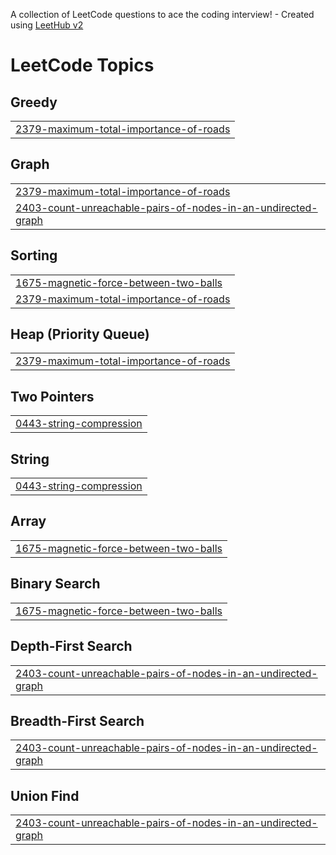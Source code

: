 A collection of LeetCode questions to ace the coding interview! - Created using [LeetHub v2](https://github.com/arunbhardwaj/LeetHub-2.0)
<!---LeetCode Topics Start-->
# LeetCode Topics
## Greedy
|  |
| ------- |
| [2379-maximum-total-importance-of-roads](https://github.com/Fasikagebrehana/competitive-programming/tree/master/2379-maximum-total-importance-of-roads) |
## Graph
|  |
| ------- |
| [2379-maximum-total-importance-of-roads](https://github.com/Fasikagebrehana/competitive-programming/tree/master/2379-maximum-total-importance-of-roads) |
| [2403-count-unreachable-pairs-of-nodes-in-an-undirected-graph](https://github.com/Fasikagebrehana/competitive-programming/tree/master/2403-count-unreachable-pairs-of-nodes-in-an-undirected-graph) |
## Sorting
|  |
| ------- |
| [1675-magnetic-force-between-two-balls](https://github.com/Fasikagebrehana/competitive-programming/tree/master/1675-magnetic-force-between-two-balls) |
| [2379-maximum-total-importance-of-roads](https://github.com/Fasikagebrehana/competitive-programming/tree/master/2379-maximum-total-importance-of-roads) |
## Heap (Priority Queue)
|  |
| ------- |
| [2379-maximum-total-importance-of-roads](https://github.com/Fasikagebrehana/competitive-programming/tree/master/2379-maximum-total-importance-of-roads) |
## Two Pointers
|  |
| ------- |
| [0443-string-compression](https://github.com/Fasikagebrehana/competitive-programming/tree/master/0443-string-compression) |
## String
|  |
| ------- |
| [0443-string-compression](https://github.com/Fasikagebrehana/competitive-programming/tree/master/0443-string-compression) |
## Array
|  |
| ------- |
| [1675-magnetic-force-between-two-balls](https://github.com/Fasikagebrehana/competitive-programming/tree/master/1675-magnetic-force-between-two-balls) |
## Binary Search
|  |
| ------- |
| [1675-magnetic-force-between-two-balls](https://github.com/Fasikagebrehana/competitive-programming/tree/master/1675-magnetic-force-between-two-balls) |
## Depth-First Search
|  |
| ------- |
| [2403-count-unreachable-pairs-of-nodes-in-an-undirected-graph](https://github.com/Fasikagebrehana/competitive-programming/tree/master/2403-count-unreachable-pairs-of-nodes-in-an-undirected-graph) |
## Breadth-First Search
|  |
| ------- |
| [2403-count-unreachable-pairs-of-nodes-in-an-undirected-graph](https://github.com/Fasikagebrehana/competitive-programming/tree/master/2403-count-unreachable-pairs-of-nodes-in-an-undirected-graph) |
## Union Find
|  |
| ------- |
| [2403-count-unreachable-pairs-of-nodes-in-an-undirected-graph](https://github.com/Fasikagebrehana/competitive-programming/tree/master/2403-count-unreachable-pairs-of-nodes-in-an-undirected-graph) |
<!---LeetCode Topics End-->